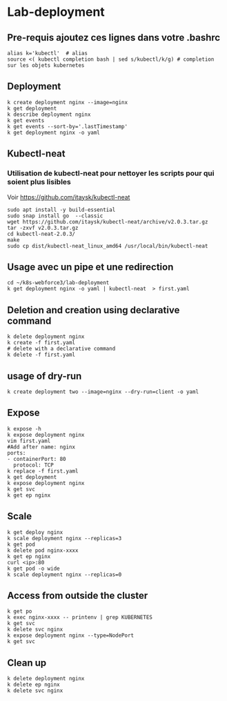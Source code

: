 # Lab-deployment
## Pre-requis ajoutez ces lignes dans votre .bashrc
```shell
alias k='kubectl'  # alias
source <( kubectl completion bash | sed s/kubectl/k/g) # completion sur les objets kubernetes
```
## Deployment
```shell
k create deployment nginx --image=nginx
k get deployment
k describe deployment nginx
k get events
k get events --sort-by='.lastTimestamp'
k get deployment nginx -o yaml
```
## Kubectl-neat
### Utilisation de kubectl-neat pour nettoyer les scripts pour qui soient plus lisibles
Voir https://github.com/itaysk/kubectl-neat
```shell
sudo apt install -y build-essential
sudo snap install go  --classic
wget https://github.com/itaysk/kubectl-neat/archive/v2.0.3.tar.gz
tar -zxvf v2.0.3.tar.gz 
cd kubectl-neat-2.0.3/
make
sudo cp dist/kubectl-neat_linux_amd64 /usr/local/bin/kubectl-neat
```
## Usage avec un pipe et une redirection
```shell
cd ~/k8s-webforce3/lab-deployment
k get deployment nginx -o yaml | kubectl-neat  > first.yaml
```

## Deletion and creation using declarative command
```shell
k delete deployment nginx
k create -f first.yaml
# delete with a declarative command
k delete -f first.yaml 
```
## usage of dry-run
```shell
k create deployment two --image=nginx --dry-run=client -o yaml
```

## Expose
```shell
k expose -h 
k expose deployment nginx
vim first.yaml
#Add after name: nginx
ports:
- containerPort: 80
  protocol: TCP
k replace -f first.yaml
k get deployment
k expose deployment nginx
k get svc
k get ep nginx
```

## Scale
```shell
k get deploy nginx
k scale deployment nginx --replicas=3
k get pod
k delete pod nginx-xxxx
k get ep nginx
curl <ip>:80
k get pod -o wide
k scale deployment nginx --replicas=0
```

## Access from outside the cluster
```shell
k get po 
k exec nginx-xxxx -- printenv | grep KUBERNETES
k get svc
k delete svc nginx
k expose deployment nginx --type=NodePort
k get svc 
```

## Clean up 
```shell
k delete deployment nginx
k delete ep nginx
k delete svc nginx
```


